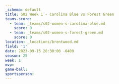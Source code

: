 ```yaml
---
_schema: default
title: S02 Week 1 - Carolina Blue vs Forest Green
teams-score:
  - team: _teams/s02-women-s-carolina-blue.md
    score: 0
  - team: _teams/s02-women-s-forest-green.md
    score: 0
location: _locations/brentwood.md
field: '1'
date: 2023-09-15 20:30:00 -0400
season: 25
week: 1
mvp:
game-ball:
sportsperson:
---
```

